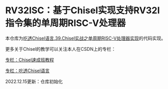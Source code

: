 RV32ISC：基于Chisel实现支持RV32I指令集的单周期RISC-V处理器
=======================

本仓库为[吃透Chisel语言.39.Chisel实战之单周期RISC-V处理器实现](https://blog.csdn.net/weixin_43681766/article/details/128320022?spm=1001.2014.3001.5502)的代码实现。

更多关于Chisel的教学可以关注本人在CSDN上的专栏：

[专栏：Chisel速成班教程](https://blog.csdn.net/weixin_43681766/category_11629507.html)

[专栏：吃透Chisel语言](https://blog.csdn.net/weixin_43681766/category_11828804.html)

2022.12.15更新：仓库初始化
